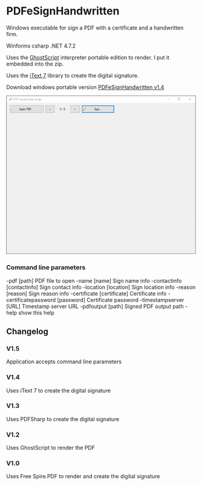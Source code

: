 # PDFeSignHandwritten
Windows executable for sign a PDF with a certificate and a handwritten firm.

Winforms csharp .NET 4.7.2

Uses the [GhostScript](https://www.ghostscript.com/) interpreter portable edition to render. I put it embedded into the zip.

Uses the [iText 7](https://itextpdf.com/es/products/itext-7/itext-7-community) library to create the digital signature.

Download windows portable version [PDFeSignHandwritten v1.4](https://raw.githubusercontent.com/alexandrelozano/PDFeSignHandwritten/main/Executables/PDFeSignHandwritten_v1.4.zip)

![Sample](https://raw.githubusercontent.com/alexandrelozano/PDFeSignHandwritten/main/PDFeSignHandwritten/samples/PDFeSignHandwritten.gif)

### Command line parameters

-pdf 					[path]		 	PDF file to open
-name 					[name]		 	Sign name info
-contactinfo 			[contactinfo]	Sign contact info
-location 				[location]	 	Sign location info
-reason 				[reason]		Sign reason info
-certificate 			[certificate]	Certificate info
-certificatepassword 	[password]	 	Certificate password
-timestampserver 		[URL]		 	Timestamp server URL
-pdfoutput 				[path]		 	Signed PDF output path
-help 									show this help

## Changelog

### V1.5 
Application accepts command line parameters
### V1.4 
Uses iText 7 to create the digital signature
### V1.3 
Uses PDFSharp to create the digital signature
### V1.2 
Uses GhostScript to render the PDF
### V1.0 
Uses Free Spire.PDF to render and create the digital signature
